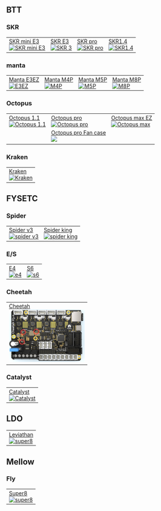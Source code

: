 ## BTT
### SKR
<table>
<tr>
  <td><a href="https://github.com/bigtreetech/BIGTREETECH-SKR-mini-E3">SKR mini E3</br><img src="https://biqu.equipment/cdn/shop/products/1_a64655c5-0e4f-4d1e-91f7-deae5fc2a0c9_650x.jpg?v=1702537379" alt="SKR mini E3" style="width:200px;"/></a></br></td>
  <td><a href="https://github.com/bigtreetech/SKR-3">SKR  E3</br><img src="https://biqu.equipment/cdn/shop/products/3_7b775b11-90bb-498b-9d05-b96ea7e0a05e_650x.png?v=1700265657" alt="SKR 3" style="width:200px;"/></a></br></td>
  <td><a href="https://github.com/bigtreetech/BIGTREETECH-SKR-PRO-V1.1">SKR pro</br><img src="https://biqu.equipment/cdn/shop/products/18_3adfe7a9-dec4-461b-bddd-947f27b4dec8_650x.jpg?v=1684392218" alt="SKR pro" style="width:200px;"/></a></br></td>
  <td><a href="https://github.com/bigtreetech/BIGTREETECH-SKR-V1.3">SKR1.4</br><img src="https://biqu.equipment/cdn/shop/products/1_12eee506-f28e-49c5-bfab-c2b844b49f54_650x.jpg?v=1669088786" alt="SKR1.4" style="width:200px;"/></a></br></td>
</tr></table>

### manta
<table>
<tr>
<td><a href="https://github.com/bigtreetech/Manta-E3EZ">Manta E3EZ</br><img src="https://biqu.equipment/cdn/shop/products/1-12_650x.png?v=1702632842" alt="E3EZ" style="width:200px;"/></a></br></td>
<td><a href="https://github.com/bigtreetech/Manta-M4P">Manta M4P</br><img src="https://biqu.equipment/cdn/shop/products/1_4c6243b3-0db0-43b9-aa61-625daaa17921_650x.jpg?v=1702537657" alt="M4P" style="width:200px;"/></a></br></td>
<td><a href="https://github.com/bigtreetech/Manta-M5P">Manta M5P</br><img src="https://biqu.equipment/cdn/shop/products/9_827285f5-3b95-47a1-ba48-4a40df160977_650x.jpg?v=1702537657" alt="M5P" style="width:200px;"/></a></br></td>
  <td><a href="https://github.com/bigtreetech/Manta-M8P">Manta M8P</br><img src="https://biqu.equipment/cdn/shop/products/1_310dfc82-7717-4d3d-be26-de7acf09bc27_650x.jpg?v=1702537657" alt="M8P" style="width:200px;"/></a></br></td>
</tr>
</table>

### Octopus
<table>
<tr>
<td><a href="https://github.com/bigtreetech/BIGTREETECH-OCTOPUS-V1.0">Octopus 1.1</br><img src="https://biqu.equipment/cdn/shop/products/A_2230f45e-703c-4a43-a60f-4b74757ce32d_650x.jpg?v=1700265641" alt="Octopus 1.1" style="width:200px;"/></a></br></td>
<td><a href="https://github.com/bigtreetech/BIGTREETECH-OCTOPUS-Pro">Octopus pro</br><img src="https://biqu.equipment/cdn/shop/files/1_de91a27d-529c-4355-93a2-59ef5d83a9f7_650x.jpg?v=1702632698" alt="Octopus pro" style="width:200px;"/></a></br></td>
<td><a href="https://github.com/bigtreetech/Octopus-Max-EZ">Octopus max EZ</br><img src="https://biqu.equipment/cdn/shop/products/1-10_650x.webp?v=1702633284" alt="Octopus max" style="width:200px;"/></a></br></td>
</tr>
  <td></td>
  <td><a href="https://github.com/Ramalama2/Voron-2-Mods/tree/main/Octopus_Pro_FanCase">Octopus pro Fan case</br><img src="https://github.com/Ramalama2/Voron-2-Mods/raw/main/Octopus_Pro_FanCase/Pic-Index.jpg" style="width:200px;"/></a></br></td>
</table>

### Kraken
<table>
<tr>
<td><a href="https://github.com/bigtreetech/BIGTREETECH-Kraken">Kraken</br><img src="https://biqu.equipment/cdn/shop/files/1_e4f7768e-3e46-4eb0-846f-7d6be6ba1533_650x.jpg?v=1702611043" alt="Kraken" style="width:200px;"/></a></br></td>
</tr>
</table>

## FYSETC
### Spider
<table>
<tr>
<td><a href="https://github.com/FYSETC/FYSETC-SPIDER">Spider v3</br><img src="https://ae01.alicdn.com/kf/Sc237228d63544f85bcda1a90be289836O.jpg" alt="spider v3" style="width:200px;"/></a></br></td>
<td><a href="https://github.com/FYSETC/">Spider king</br><img src="https://www.fysetc.com/cdn/shop/products/Pre-Sale-FYSETC-Spider-king-motherboard-Core-Replaceable-10-axis-Industrial-grade-Motherboard-Support-UART-SPI.jpg?v=1658480266" alt="spider king" style="width:200px;"/></a></br></td>
</tr>
</table>

### E/S
<table>
<tr>
<td><a href="https://github.com/FYSETC/FYSETC-E4">E4</br><img src="https://www.fysetc.com/cdn/shop/products/FYSETC-E4-board-with-built-in-Wi-Fi-and-Bluetooth-4-pcs-TMC2209-240MHz-16M-flash.jpg?v=1605188154" alt="e4" style="width:200px;"/></a></br></td>
<td><a href="https://github.com/FYSETC/FYSETC-S6">S6</br><img src="https://www.fysetc.com/cdn/shop/products/H1d023665cdbb4ec28100e9d4bfba2c8af.jpg?v=1604990774" alt="s6" style="width:200px;"/></a></br></td>
</tr>
</table>

### Cheetah
<table>
<tr>
<td><a href="https://github.com/FYSETC/Cheetah_V3.0">Cheetah</br><img src="https://github.com/FYSETC/Cheetah_V3.0/raw/main/images/Image02.png" style="width:200px;"/></a></br></td>
</tr>
</table>

### Catalyst
<table>
<tr>
<td><a href="https://github.com/FYSETC/Catalyst_Kit">Catalyst</br><img src="https://www.fysetc.com/cdn/shop/files/2_1f6ac077-945e-473b-8879-8846fee7bb66.jpg?v=1693906632" alt="Catalyst" style="width:200px;"/></a></br></td>
</tr>
</table>

## LDO
<table>
<tr>
<td><a href="https://github.com/MotorDynamicsLab/Leviathan">Leviathan</br><img src="https://github.com/MotorDynamicsLab/Leviathan/raw/master/Media/product_img_web2.jpg" alt="super8" style="width:200px;"/></a></br></td>
</tr>
</table>

## Mellow
### Fly
<table>
<tr>
<td><a href="https://github.com/Mellow-3D/Fly-Super8">Super8</br><img src="https://xyzdims.com/wp-content/uploads/2022/08/Fly-Super8-Pinout-1.jpg" alt="super8" style="width:200px;"/></a></br></td>
</tr>
</table>

